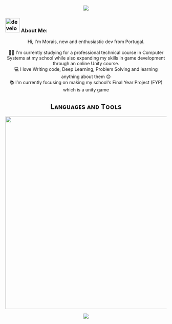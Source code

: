 <h1 align="center">
  <a href="https://git.io/typing-svg">
    <img src="https://readme-typing-svg.herokuapp.com/?lines=This+is+MoraisWasTaken;Nice+to+meet+you+%F0%9F%91%8B&center=true&size=30">
  </a>
</h1>
   
###  <img src="/images/Developer.gif" alt="developer gif"  height="45px">  About Me:
<p align="center">
  Hi, I'm Morais, new and enthusiastic dev from Portugal.
  <br>
  <br>
  👨‍🎓 I'm currently studying for a professional technical course in Computer Systems at my school while also expanding my skills in game development through an online Unity course.
  <br>
  💻 I love Writing code, Deep Learning, Problem Solving and learning anything about them 😊
  <br>
  📚 I’m currently focusing on making my school's Final Year Project (FYP) which is a unity game
</p>

<!--Languages and Tools Section-->       
<h2 align="center">Lᴀɴɢᴜᴀɢᴇs ᴀɴᴅ Tᴏᴏʟs</h2> 
<p align="center">
<img width="600px"  src="https://skillicons.dev/icons?i=py,unity,mysql,sqlite,html,css,js,cs,cpp,vscode,&perline=12"  />
</p>




<!--Footer-->
<p align="center">
  <img src="https://capsule-render.vercel.app/api?type=waving&color=timeGradient&height=65&section=footer"/>
</p>
